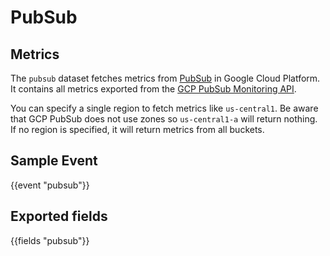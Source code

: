 # PubSub

## Metrics

The `pubsub` dataset fetches metrics from [PubSub](https://cloud.google.com/pubsub/) in Google Cloud Platform. It contains all metrics exported from the [GCP PubSub Monitoring API](https://cloud.google.com/monitoring/api/metrics_gcp#gcp-pubsub).

You can specify a single region to fetch metrics like `us-central1`. Be aware that GCP PubSub does not use zones so `us-central1-a` will return nothing. If no region is specified, it will return metrics from all buckets.

## Sample Event
    
{{event "pubsub"}}

## Exported fields

{{fields "pubsub"}}